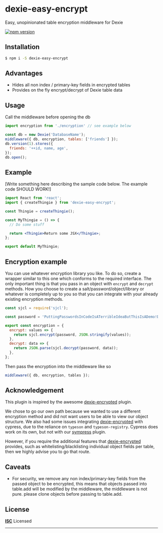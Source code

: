 # dexie-easy-encrypt

Easy, unopinionated table encryption middleware for Dexie

[![npm version](https://badge.fury.io/js/dexie-easy-encrypt.svg)](https://badge.fury.io/js/dexie-easy-encrypt)


## Installation

```bash
$ npm i -S dexie-easy-encrypt
```

## Advantages
- Hides all non index / primary-key fields in encrypted tables
- Provides on the fly encrypt/decrypt of Dexie table data

## Usage
Call the middleware before opening the db


```js
import encryption from './encryption' // see example below

const db = new Dexie('DatabaseName');
middleware({ db, encryption, tables: ['friends'] });
db.version(1).stores({
  friends: '++id, name, age',
});
db.open();
```

## Example

[Write something here describing the sample code below. The example code SHOULD WORK!]

```jsx
import React from 'react';
import { createThingie } from 'dexie-easy-encrypt';

const Thingie = createThingie();

const MyThingie = () => {
  // Do some stuff

  return <Thingie>Return some JSX</Thingie>;
};

export default MyThingie;
```

## Encryption example
You can use whatever encryption library you like. To do so, create a wrapper similar to this one which conforms to the required interface. The only important thing is that you pass in an object with `encrypt` and `decrypt` methods. How you choose to create a salt/password/object/library or whatever is completely up to you so that you can integrate with your already existing encryption methods.

```js
const sjcl = require('sjcl');

const password = 'PuttingPasswordsInCodeIsATerribleIdeaButThisIsADemo!DoNotDoThisAtHome!!!';

export const encryption = {
  encrypt: values => {
    return sjcl.encrypt(password, JSON.stringify(values));
  },
  decrypt: data => {
    return JSON.parse(sjcl.decrypt(password, data));
  },
};
```

Then pass the encryption into the middleware like so
```js
middleware({ db, encryption, tables });
````


## Acknowledgement
This plugin is inspired by the awesome [dexie-encrypted](https://github.com/mark43/dexie-encrypted) plugin. 

We chose to go our own path because we wanted to use a different encryption method and did not want users to be able to view our object structure. We also had some issues integrating [dexie-encrypted](https://github.com/mark43/dexie-encrypted) with cypress, due to the reliance on `typeson` and `typeson-registry`. Cypress does work on its own, but not with our [sympress](https://github.com/jaetask/sympress) plugin.

However, if you require the additional features that [dexie-encrypted](https://github.com/mark43/dexie-encrypted) provides, such as whitelisting/blacklisting individual object fields per table, then we highly advise you to go that route.


## Caveats
- For security, we remove any non index/primary-key fields from the passed object to be encrypted, this means that objects passed into table.add will be modified by the middleware, the middleware is not pure. please clone objects before passing to table.add.

## License

**[ISC](LICENSE)** Licensed

---